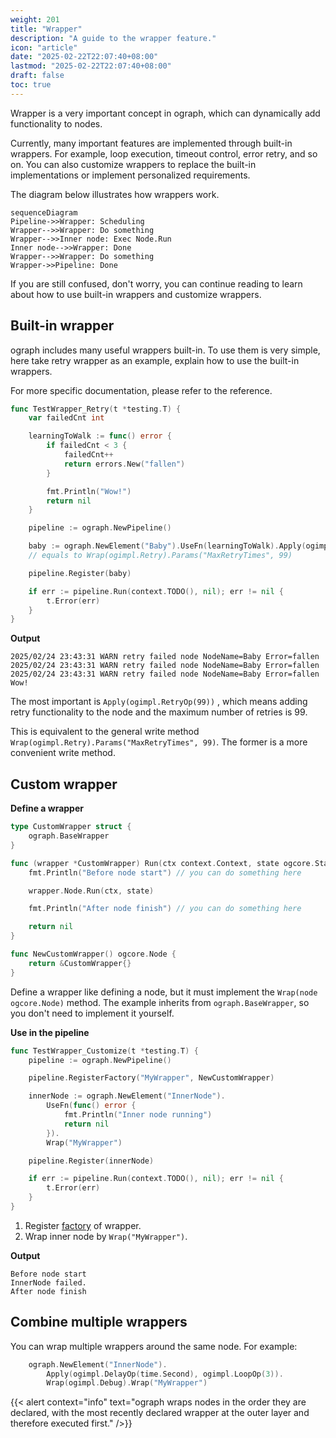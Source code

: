 ```yaml
---
weight: 201
title: "Wrapper"
description: "A guide to the wrapper feature."
icon: "article"
date: "2025-02-22T22:07:40+08:00"
lastmod: "2025-02-22T22:07:40+08:00"
draft: false
toc: true
---
```


Wrapper is a very important concept in ograph, which can dynamically add functionality to nodes.
 
Currently, many important features are implemented through built-in wrappers. For example, loop execution, timeout control, error retry, and so on. You can also customize wrappers to replace the built-in implementations or implement personalized requirements.

The diagram below illustrates how wrappers work.

```mermaid
sequenceDiagram
Pipeline->>Wrapper: Scheduling
Wrapper-->>Wrapper: Do something
Wrapper-->>Inner node: Exec Node.Run
Inner node-->>Wrapper: Done
Wrapper-->>Wrapper: Do something
Wrapper->>Pipeline: Done
``` 

If you are still confused, don't worry, you can continue reading to learn about how to use built-in wrappers and customize wrappers.

## Built-in wrapper

ograph includes many useful wrappers built-in. To use them is very simple, here take retry wrapper as an example, explain how to use the built-in wrappers.

For more specific documentation, please refer to the reference.

```go
func TestWrapper_Retry(t *testing.T) {
	var failedCnt int

	learningToWalk := func() error {
		if failedCnt < 3 {
			failedCnt++
			return errors.New("fallen")
		}

		fmt.Println("Wow!")
		return nil
	}

	pipeline := ograph.NewPipeline()

	baby := ograph.NewElement("Baby").UseFn(learningToWalk).Apply(ogimpl.RetryOp(99))
	// equals to Wrap(ogimpl.Retry).Params("MaxRetryTimes", 99)

	pipeline.Register(baby)

	if err := pipeline.Run(context.TODO(), nil); err != nil {
		t.Error(err)
	}
}
```

**Output**

```
2025/02/24 23:43:31 WARN retry failed node NodeName=Baby Error=fallen
2025/02/24 23:43:31 WARN retry failed node NodeName=Baby Error=fallen
2025/02/24 23:43:31 WARN retry failed node NodeName=Baby Error=fallen
Wow!
```

The most important is `Apply(ogimpl.RetryOp(99))` , which means adding retry functionality to the node and the maximum number of retries is 99.

This is equivalent to the general write method ` Wrap(ogimpl.Retry).Params("MaxRetryTimes", 99)`. The former is a more convenient write method.

## Custom wrapper

**Define a wrapper**

```go
type CustomWrapper struct {
	ograph.BaseWrapper
}

func (wrapper *CustomWrapper) Run(ctx context.Context, state ogcore.State) error {
	fmt.Println("Before node start") // you can do something here

	wrapper.Node.Run(ctx, state)

	fmt.Println("After node finish") // you can do something here

	return nil
}

func NewCustomWrapper() ogcore.Node {
	return &CustomWrapper{}
}
```

Define a wrapper like defining a node, but it must implement the `Wrap(node ogcore.Node)` method. The example inherits from `ograph.BaseWrapper`, so you don't need to implement it yourself.

**Use in the pipeline**

```go
func TestWrapper_Customize(t *testing.T) {
	pipeline := ograph.NewPipeline()

	pipeline.RegisterFactory("MyWrapper", NewCustomWrapper)

	innerNode := ograph.NewElement("InnerNode").
		UseFn(func() error {
			fmt.Println("Inner node running")
			return nil
		}).
		Wrap("MyWrapper")

	pipeline.Register(innerNode)

	if err := pipeline.Run(context.TODO(), nil); err != nil {
		t.Error(err)
	}
}
```

1. Register [factory](./factory.md) of wrapper.
2. Wrap inner node by `Wrap("MyWrapper")`.

**Output**
```
Before node start
InnerNode failed.
After node finish
```

## Combine multiple wrappers

You can wrap multiple wrappers around the same node. For example:

```go
	ograph.NewElement("InnerNode").
		Apply(ogimpl.DelayOp(time.Second), ogimpl.LoopOp(3)).
		Wrap(ogimpl.Debug).Wrap("MyWrapper")
```

{{< alert context="info" text="ograph wraps nodes in the order they are declared, with the most recently declared wrapper at the outer layer and therefore executed first." />}}